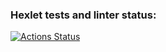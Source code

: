 ### Hexlet tests and linter status:
[![Actions Status](https://github.com/Street1g/frontend-project-46/workflows/hexlet-check/badge.svg)](https://github.com/Street1g/frontend-project-46/actions)
